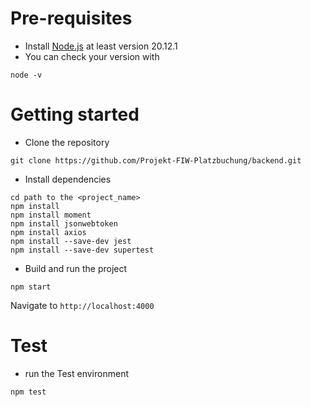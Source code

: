 # Pre-requisites
- Install [Node.js](https://nodejs.org/en/) at least version 20.12.1
- You can check your version with
```
node -v
```
# Getting started
- Clone the repository
```
git clone https://github.com/Projekt-FIW-Platzbuchung/backend.git
```
- Install dependencies
```
cd path to the <project_name>
npm install
npm install moment
npm install jsonwebtoken
npm install axios
npm install --save-dev jest
npm install --save-dev supertest
```
- Build and run the project
```
npm start
```
  Navigate to `http://localhost:4000`

# Test
- run the Test environment 
```
npm test
```
